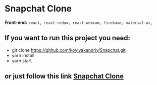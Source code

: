 # Snapchat Clone

**Front-end:**
`react, react-redux, react-webcam, firebase, material-ui, `

## If you want to run this project you need:
- git clone https://github.com/koylyakandriy/Snapchat.git
- yarn install
- yarn start

## or just follow this link [Snapchat Clone](https://revent-35b0d.firebaseapp.com/)

